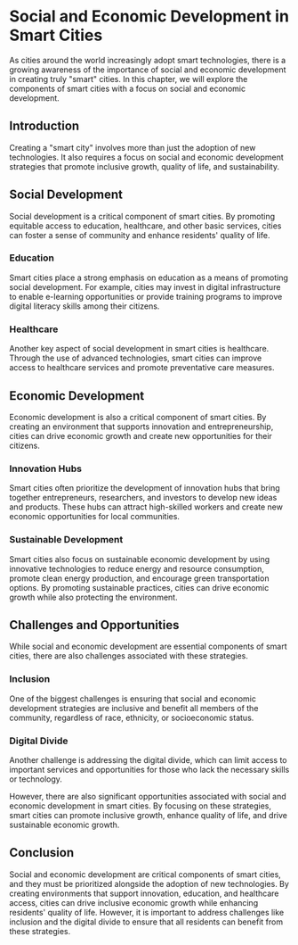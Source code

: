 Social and Economic Development in Smart Cities
======================================================================================

As cities around the world increasingly adopt smart technologies, there is a growing awareness of the importance of social and economic development in creating truly "smart" cities. In this chapter, we will explore the components of smart cities with a focus on social and economic development.

Introduction
------------

Creating a "smart city" involves more than just the adoption of new technologies. It also requires a focus on social and economic development strategies that promote inclusive growth, quality of life, and sustainability.

Social Development
------------------

Social development is a critical component of smart cities. By promoting equitable access to education, healthcare, and other basic services, cities can foster a sense of community and enhance residents' quality of life.

### Education

Smart cities place a strong emphasis on education as a means of promoting social development. For example, cities may invest in digital infrastructure to enable e-learning opportunities or provide training programs to improve digital literacy skills among their citizens.

### Healthcare

Another key aspect of social development in smart cities is healthcare. Through the use of advanced technologies, smart cities can improve access to healthcare services and promote preventative care measures.

Economic Development
--------------------

Economic development is also a critical component of smart cities. By creating an environment that supports innovation and entrepreneurship, cities can drive economic growth and create new opportunities for their citizens.

### Innovation Hubs

Smart cities often prioritize the development of innovation hubs that bring together entrepreneurs, researchers, and investors to develop new ideas and products. These hubs can attract high-skilled workers and create new economic opportunities for local communities.

### Sustainable Development

Smart cities also focus on sustainable economic development by using innovative technologies to reduce energy and resource consumption, promote clean energy production, and encourage green transportation options. By promoting sustainable practices, cities can drive economic growth while also protecting the environment.

Challenges and Opportunities
----------------------------

While social and economic development are essential components of smart cities, there are also challenges associated with these strategies.

### Inclusion

One of the biggest challenges is ensuring that social and economic development strategies are inclusive and benefit all members of the community, regardless of race, ethnicity, or socioeconomic status.

### Digital Divide

Another challenge is addressing the digital divide, which can limit access to important services and opportunities for those who lack the necessary skills or technology.

However, there are also significant opportunities associated with social and economic development in smart cities. By focusing on these strategies, smart cities can promote inclusive growth, enhance quality of life, and drive sustainable economic growth.

Conclusion
----------

Social and economic development are critical components of smart cities, and they must be prioritized alongside the adoption of new technologies. By creating environments that support innovation, education, and healthcare access, cities can drive inclusive economic growth while enhancing residents' quality of life. However, it is important to address challenges like inclusion and the digital divide to ensure that all residents can benefit from these strategies.
